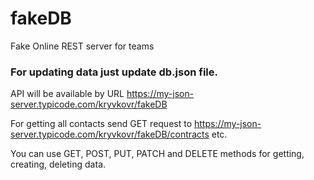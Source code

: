 # fakeDB
Fake Online REST server for teams

### For updating data just update db.json file.

API will be available by URL https://my-json-server.typicode.com/kryvkovr/fakeDB

For getting all contacts send GET request to https://my-json-server.typicode.com/kryvkovr/fakeDB/contracts  etc.

You can use GET, POST, PUT, PATCH and DELETE methods for getting, creating, deleting data.
